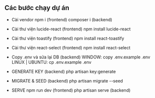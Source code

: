 ## Các bước chạy dự án

- Cài vendor
npm i        (frontend)
composer i   (backend)

- Cài thư viện lucide-react (frontend)
npm install lucide-react

- Cài thư viện toastify (frontend)
npm install react-toastify

- Cài thư viện react-select (frontend)
npm install react-select

- Copy .env và sửa lại DB   (backend)
WINDOW:           copy .env.example .env
LINUX | UBUNTU:   cp .env.example .env

- GENERATE KEY   (backend)
php artisan key:generate

- MIGRATE & SEED   (backend)
php artisan migrate --seed

- SERVE
npm run dev         (frontend)
php artisan serve   (backend)
